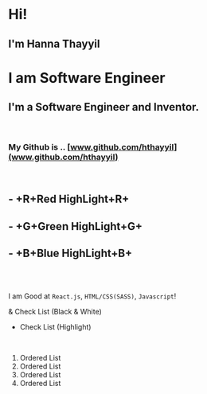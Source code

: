 <br />

# Hi!

## I'm **Hanna Thayyil**

# I am Software Engineer 

## I'm a **Software Engineer** and **Inventor.**

<br />

### My Github is .. [www.github.com/hthayyil](www.github.com/hthayyil)

<br />

## - +R+Red HighLight+R+

## - +G+Green HighLight+G+

## - +B+Blue HighLight+B+

<br /><br />

I am Good at `React.js`, `HTML/CSS(SASS)`, `Javascript`!

& Check List (Black & White)

- Check List (Highlight)

<br />

1. Ordered List
2. Ordered List
3. Ordered List
4. Ordered List

<br />
<br />
